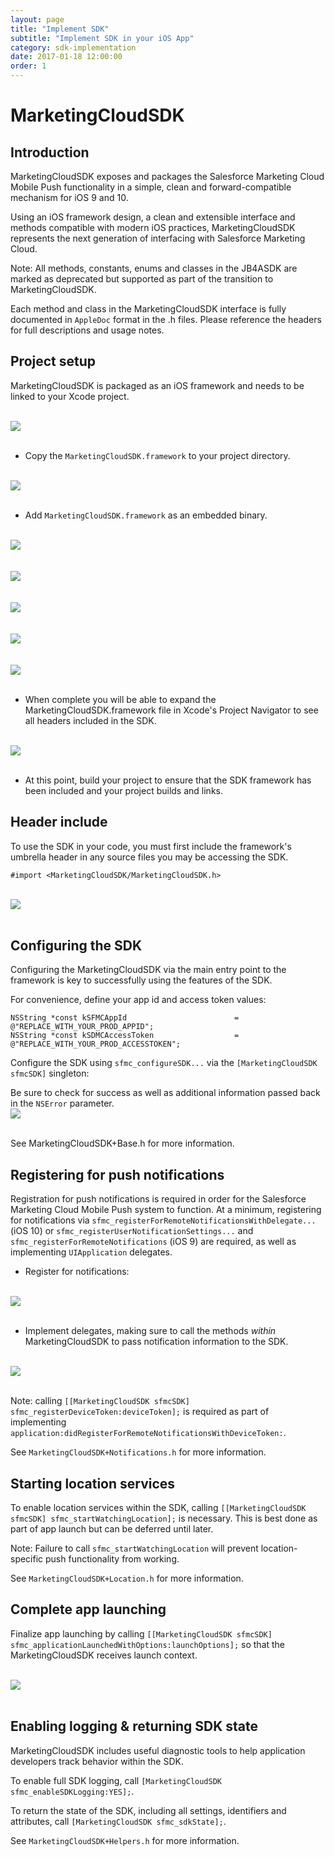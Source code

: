 ```yaml
---
layout: page
title: "Implement SDK"
subtitle: "Implement SDK in your iOS App"
category: sdk-implementation
date: 2017-01-18 12:00:00
order: 1
---
```



# MarketingCloudSDK

## Introduction

MarketingCloudSDK exposes and packages the Salesforce Marketing Cloud Mobile Push functionality in a simple, clean and forward-compatible mechanism for iOS 9 and 10.

Using an iOS framework design, a clean and extensible interface and methods compatible with modern iOS practices, MarketingCloudSDK represents the next generation of interfacing with Salesforce Marketing Cloud.

Note: All methods, constants, enums and classes in the JB4ASDK are marked as deprecated but supported as part of the transition to MarketingCloudSDK.

Each method and class in the MarketingCloudSDK interface is fully documented in `AppleDoc` format in the .h files. Please reference the headers for full descriptions and usage notes.

## Project setup

MarketingCloudSDK is packaged as an iOS framework and needs to be linked to your Xcode project.

<br/>
 <img class="img-responsive" src="{{ site.baseurl }}/assets/framework_01-basicproject.png" /><br/>
<br/>


- Copy the `MarketingCloudSDK.framework` to your project directory.
<br/>
 <img class="img-responsive" src="{{ site.baseurl }}/assets/framework_02-folder.png" /><br/>
<br/>
 
- Add `MarketingCloudSDK.framework` as an embedded binary.

<br/>
 <img class="img-responsive" src="{{ site.baseurl }}/assets/framework_03-addembeddedbinary1.png" /><br/>
<br/>
<br/>
 <img class="img-responsive" src="{{ site.baseurl }}/assets/framework_03-addembeddedbinary2.png" /><br/>
<br/>
<br/>
 <img class="img-responsive" src="{{ site.baseurl }}/assets/framework_03-addembeddedbinary3.png" /><br/>
<br/>
<br/>
 <img class="img-responsive" src="{{ site.baseurl }}/assets/framework_03-addembeddedbinary4.png" /><br/>
<br/>
<br/>
 <img class="img-responsive" src="{{ site.baseurl }}/assets/framework_03-addembeddedbinary5.png" /><br/>
<br/>

- When complete you will be able to expand the MarketingCloudSDK.framework file in Xcode's Project Navigator to see all headers included in the SDK.

<br/>
 <img class="img-responsive" src="{{ site.baseurl }}/assets/framework_04-projectfiles.png" /><br/>
<br/>

- At this point, build your project to ensure that the SDK framework has been included and your project builds and links.

## Header include
To use the SDK in your code, you must first include the framework's umbrella header in any source files you may be accessing the SDK.

    #import <MarketingCloudSDK/MarketingCloudSDK.h>

<br/>
 <img class="img-responsive" src="{{ site.baseurl }}/assets/framework_05-addheader.png" /><br/>
<br/>
    
## Configuring the SDK
Configuring the MarketingCloudSDK via the main entry point to the framework is key to successfully using the features of the SDK.

For convenience, define your app id and access token values:

    NSString *const kSFMCAppId                        = @"REPLACE_WITH_YOUR_PROD_APPID";
    NSString *const kSDMCAccessToken                  = @"REPLACE_WITH_YOUR_PROD_ACCESSTOKEN";

Configure the SDK using `sfmc_configureSDK...` via the `[MarketingCloudSDK sfmcSDK]` singleton:

<script src="https://gist.github.com/sfmc-mobilepushsdk/3d9dad542bc2766de44c0a5b9739318b.js"></script>

Be sure to check for success as well as additional information passed back in the `NSError` parameter.
<br/>
 <img class="img-responsive" src="{{ site.baseurl }}/assets/framework_06-configuresdk.png" /><br/>
<br/>

See MarketingCloudSDK+Base.h for more information.

## Registering for push notifications

Registration for push notifications is required in order for the Salesforce Marketing Cloud Mobile Push system to function. At a minimum, registering for notifications via `sfmc_registerForRemoteNotificationsWithDelegate...` (iOS 10) or `sfmc_registerUserNotificationSettings...` and `sfmc_registerForRemoteNotifications` (iOS 9) are required, as well as implementing `UIApplication` delegates.

- Register for notifications:

<script src="https://gist.github.com/sfmc-mobilepushsdk/5bd93878bc6225478a0261fcaeae5e13.js"></script>

<br/>
 <img class="img-responsive" src="{{ site.baseurl }}/assets/framework_07-registernotifications.png" /><br/>
<br/>

- Implement delegates, making sure to call the methods *within* MarketingCloudSDK to pass notification information to the SDK.

<script src="https://gist.github.com/sfmc-mobilepushsdk/45df2f63abc79bd8c93b2d6e88868dfe.js"></script>

<br/>
 <img class="img-responsive" src="{{ site.baseurl }}/assets/framework_07-registernotifications2.png" /><br/>
<br/>

Note: calling `[[MarketingCloudSDK sfmcSDK] sfmc_registerDeviceToken:deviceToken];` is required as part of implementing `application:didRegisterForRemoteNotificationsWithDeviceToken:`.

See `MarketingCloudSDK+Notifications.h` for more information.
    
## Starting location services

To enable location services within the SDK, calling `[[MarketingCloudSDK sfmcSDK] sfmc_startWatchingLocation];` is necessary. This is best done as part of app launch but can be deferred until later.

<script src="https://gist.github.com/sfmc-mobilepushsdk/6a800ec89cdcbdf43d4c5bb9ae5d7606.js"></script>

Note: Failure to call `sfmc_startWatchingLocation` will prevent location-specific push functionality from working.

See `MarketingCloudSDK+Location.h` for more information.

## Complete app launching

Finalize app launching by calling `[[MarketingCloudSDK sfmcSDK] sfmc_applicationLaunchedWithOptions:launchOptions];` so that the MarketingCloudSDK receives launch context.

<script src="https://gist.github.com/sfmc-mobilepushsdk/b176ec422e357aaaa294ce74294f7b51.js"></script>

<br/>
 <img class="img-responsive" src="{{ site.baseurl }}/assets/framework_08-finishapplaunch.png" /><br/>
<br/>


## Enabling logging & returning SDK state

MarketingCloudSDK includes useful diagnostic tools to help application developers track behavior within the SDK.

To enable full SDK logging, call `[MarketingCloudSDK sfmc_enableSDKLogging:YES];`.

<script src="https://gist.github.com/sfmc-mobilepushsdk/be6d1f5f00853ae832b8715fea4e13cc.js"></script>

To return the state of the SDK, including all settings, identifiers and attributes, call `[MarketingCloudSDK sfmc_sdkState];`.

<script src="https://gist.github.com/sfmc-mobilepushsdk/ec8a44dba7b3d453d4880fa3594935cf.js"></script>

See `MarketingCloudSDK+Helpers.h` for more information.